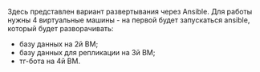 Здесь представлен вариант развертывания через Ansible.
Для работы нужны 4 виртуальные машины - на первой будет запускаться ansible, который будет разворачивать:
- базу данных на 2й ВМ;
- базу данных для репликации на 3й ВМ;
- тг-бота на 4й ВМ. 